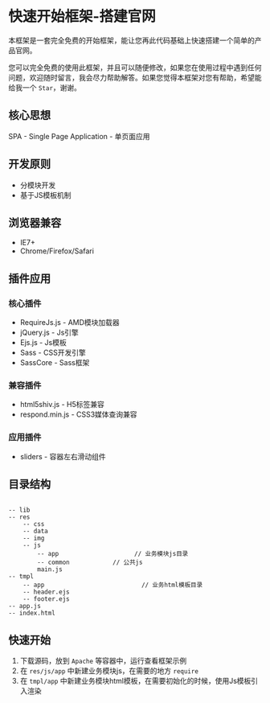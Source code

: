 # 快速开始框架-搭建官网

本框架是一套完全免费的开始框架，能让您再此代码基础上快速搭建一个简单的产品官网。

您可以完全免费的使用此框架，并且可以随便修改，如果您在使用过程中遇到任何问题，欢迎随时留言，我会尽力帮助解答。如果您觉得本框架对您有帮助，希望能给我一个 `Star`，谢谢。

## 核心思想

SPA - Single Page Application - 单页面应用


## 开发原则

* 分模块开发
* 基于JS模板机制

## 浏览器兼容

* IE7+
* Chrome/Firefox/Safari

## 插件应用

###  核心插件

* RequireJs.js - AMD模块加载器
* jQuery.js - Js引擎
* Ejs.js - Js模板
* Sass  - CSS开发引擎
* SassCore - Sass框架

### 兼容插件

* html5shiv.js - H5标签兼容
* respond.min.js - CSS3媒体查询兼容

### 应用插件

* sliders - 容器左右滑动组件

## 目录结构

```

-- lib
-- res
	-- css
	-- data
	-- img
	-- js
		-- app                     // 业务模块js目录
		-- common            // 公共js
		main.js
-- tmpl
	-- app                           // 业务html模板目录
	-- header.ejs
	-- footer.ejs
-- app.js
-- index.html

```

## 快速开始

1. 下载源码，放到 `Apache` 等容器中，运行查看框架示例
2.  在 `res/js/app` 中新建业务模块js，在需要的地方 `require`
3.  在 `tmpl/app` 中新建业务模块html模板，在需要初始化的时候，使用Js模板引入渲染
